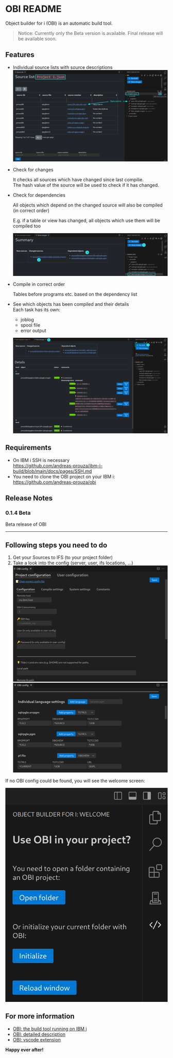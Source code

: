 # OBI README

Object builder for i (OBI) is an automatic build tool.

> Notice:
Currently only the Beta version is available.
Final release will be available soon.


## Features

* Individual source lists with source descriptions
  ![img](asserts/img/ext/source-list.png)
  
* Check for changes
  
  It checks all sources which have changed since last compilie.  
  The hash value of the source will be used to check if it has changed.
  
* Check for dependencies
  
  All objects which depend on the changed source will also be compiled (in correct order)

  E.g. if a table or view has changed, all objects which use them will be compiled too

  ![img](asserts/img/ext/show-changes.png)


* Compile in correct order
  
  Tables before programs etc. based on the dependency list


* See which objects has been compiled and their details  
  Each task has its own:
  
  * joblog
  * spool file
  * error output

  ![img](asserts/img/ext/build-summary.png)


## Requirements

* On IBM i SSH is necessary  
  https://github.com/andreas-prouza/ibm-i-build/blob/main/docs/pages/SSH.md
* You need to clone the OBI project on your IBM i:  
  https://github.com/andreas-prouza/obi


## Release Notes

### 0.1.4 Beta

Beta release of OBI


---

## Following steps you need to do

1. Get your Sources to IFS (to your project folder)
2. Take a look into the config (server, user, ifs locations, ...)
     ![img](asserts/img/ext/config.png)
     ![img](asserts/img/ext/config-compile.png)


If no OBI config could be found, you will see the welcome screen:

![img](asserts/img/ext/welcome.png)



## For more information

* [OBI: the build tool running on IBM i](https://github.com/andreas-prouza/obi)
* [OBI: detailed description](https://github.com/andreas-prouza/ibm-i-build-obi)
* [OBI: vscode extension](https://github.com/andreas-prouza/obi-extension)

**Happy ever after!**
